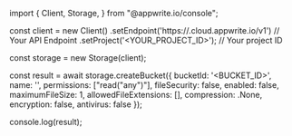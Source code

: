 import { Client, Storage,  } from "@appwrite.io/console";

const client = new Client()
    .setEndpoint('https://<REGION>.cloud.appwrite.io/v1') // Your API Endpoint
    .setProject('<YOUR_PROJECT_ID>'); // Your project ID

const storage = new Storage(client);

const result = await storage.createBucket({
    bucketId: '<BUCKET_ID>',
    name: '<NAME>',
    permissions: ["read("any")"],
    fileSecurity: false,
    enabled: false,
    maximumFileSize: 1,
    allowedFileExtensions: [],
    compression: .None,
    encryption: false,
    antivirus: false
});

console.log(result);
